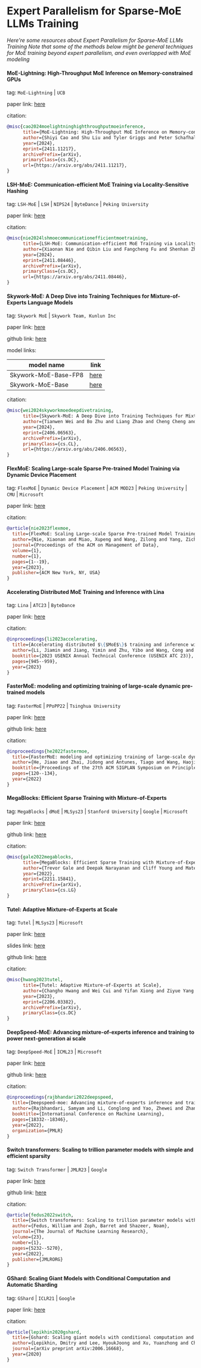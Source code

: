 # Expert Parallelism for Sparse-MoE LLMs Training
*Here're some resources about Expert Parallelism for Sparse-MoE LLMs Training*
*Note that some of the methods below might be general techniques for MoE training beyond expert parallelism, and even overlapped with MoE modeling*


#### MoE-Lightning: High-Throughput MoE Inference on Memory-constrained GPUs

tag: `MoE-Lightning` | `UCB`

paper link: [here](https://arxiv.org/pdf/2411.11217)

citation:

```bibtex
@misc{cao2024moelightninghighthroughputmoeinference,
      title={MoE-Lightning: High-Throughput MoE Inference on Memory-constrained GPUs}, 
      author={Shiyi Cao and Shu Liu and Tyler Griggs and Peter Schafhalter and Xiaoxuan Liu and Ying Sheng and Joseph E. Gonzalez and Matei Zaharia and Ion Stoica},
      year={2024},
      eprint={2411.11217},
      archivePrefix={arXiv},
      primaryClass={cs.DC},
      url={https://arxiv.org/abs/2411.11217}, 
}
```


#### LSH-MoE: Communication-efficient MoE Training via Locality-Sensitive Hashing

tag: `LSH-MoE` | `LSH` | `NIPS24` | `ByteDance` | `Peking University`

paper link: [here](https://arxiv.org/pdf/2411.08446)

citation:

```bibtex
@misc{nie2024lshmoecommunicationefficientmoetraining,
      title={LSH-MoE: Communication-efficient MoE Training via Locality-Sensitive Hashing}, 
      author={Xiaonan Nie and Qibin Liu and Fangcheng Fu and Shenhan Zhu and Xupeng Miao and Xiaoyang Li and Yang Zhang and Shouda Liu and Bin Cui},
      year={2024},
      eprint={2411.08446},
      archivePrefix={arXiv},
      primaryClass={cs.DC},
      url={https://arxiv.org/abs/2411.08446}, 
}
```


#### Skywork-MoE: A Deep Dive into Training Techniques for Mixture-of-Experts Language Models

tag: `Skywork MoE` | `Skywork Team, Kunlun Inc`

paper link: [here](https://arxiv.org/pdf/2406.06563)

github link: [here](https://github.com/SkyworkAI/Skywork-MOE)

model links:

|model name|link|
|-|-|
|Skywork-MoE-Base-FP8|[here](https://huggingface.co/Skywork/Skywork-MoE-Base-FP8)|
|Skywork-MoE-Base|[here](https://huggingface.co/Skywork/Skywork-MoE-Base)|

citation:

```bibtex
@misc{wei2024skyworkmoedeepdivetraining,
      title={Skywork-MoE: A Deep Dive into Training Techniques for Mixture-of-Experts Language Models}, 
      author={Tianwen Wei and Bo Zhu and Liang Zhao and Cheng Cheng and Biye Li and Weiwei Lü and Peng Cheng and Jianhao Zhang and Xiaoyu Zhang and Liang Zeng and Xiaokun Wang and Yutuan Ma and Rui Hu and Shuicheng Yan and Han Fang and Yahui Zhou},
      year={2024},
      eprint={2406.06563},
      archivePrefix={arXiv},
      primaryClass={cs.CL},
      url={https://arxiv.org/abs/2406.06563}, 
}
```

#### FlexMoE: Scaling Large-scale Sparse Pre-trained Model Training via Dynamic Device Placement

tag: `FlexMoE` | `Dynamic Device Placement` | `ACM MOD23` | `Peking University` | `CMU` | `Microsoft`

paper link: [here](https://arxiv.org/pdf/2304.03946)

citation:

```bibtex
@article{nie2023flexmoe,
  title={FlexMoE: Scaling Large-scale Sparse Pre-trained Model Training via Dynamic Device Placement},
  author={Nie, Xiaonan and Miao, Xupeng and Wang, Zilong and Yang, Zichao and Xue, Jilong and Ma, Lingxiao and Cao, Gang and Cui, Bin},
  journal={Proceedings of the ACM on Management of Data},
  volume={1},
  number={1},
  pages={1--19},
  year={2023},
  publisher={ACM New York, NY, USA}
}
```

#### Accelerating Distributed MoE Training and Inference with Lina

tag: `Lina` | `ATC23` | `ByteDance`

paper link: [here](https://www.usenix.org/system/files/atc23-li-jiamin.pdf)

citation:

```bibtex
@inproceedings{li2023accelerating,
  title={Accelerating distributed $\{$MoE$\}$ training and inference with lina},
  author={Li, Jiamin and Jiang, Yimin and Zhu, Yibo and Wang, Cong and Xu, Hong},
  booktitle={2023 USENIX Annual Technical Conference (USENIX ATC 23)},
  pages={945--959},
  year={2023}
}
```

#### FasterMoE: modeling and optimizing training of large-scale dynamic pre-trained models

tag: `FasterMoE` | `PPoPP22` | `Tsinghua University`

paper link: [here](https://dl.acm.org/doi/pdf/10.1145/3503221.3508418)

github link: [here](https://github.com/thu-pacman/FasterMoE)

citation:

```bibtex
@inproceedings{he2022fastermoe,
  title={FasterMoE: modeling and optimizing training of large-scale dynamic pre-trained models},
  author={He, Jiaao and Zhai, Jidong and Antunes, Tiago and Wang, Haojie and Luo, Fuwen and Shi, Shangfeng and Li, Qin},
  booktitle={Proceedings of the 27th ACM SIGPLAN Symposium on Principles and Practice of Parallel Programming},
  pages={120--134},
  year={2022}
}
```


#### MegaBlocks: Efficient Sparse Training with Mixture-of-Experts

tag: `MegaBlocks` | `dMoE` | `MLSys23` | `Stanford University` | `Google` | `Microsoft`

paper link: [here](https://proceedings.mlsys.org/paper_files/paper/2023/file/5a54f79333768effe7e8927bcccffe40-Paper-mlsys2023.pdf)

github link: [here](https://github.com/stanford-futuredata/megablocks)

citation:

```bibtex
@misc{gale2022megablocks,
      title={MegaBlocks: Efficient Sparse Training with Mixture-of-Experts}, 
      author={Trevor Gale and Deepak Narayanan and Cliff Young and Matei Zaharia},
      year={2022},
      eprint={2211.15841},
      archivePrefix={arXiv},
      primaryClass={cs.LG}
}
```


#### Tutel: Adaptive Mixture-of-Experts at Scale

tag: `Tutel` | `MLSys23` | `Microsoft`

paper link: [here](https://arxiv.org/pdf/2206.03382)

slides link: [here](https://mlsys.org/media/mlsys-2023/Slides/2477.pdf)

github link: [here](https://github.com/microsoft/tutel)

citation:

```bibtex
@misc{hwang2023tutel,
      title={Tutel: Adaptive Mixture-of-Experts at Scale}, 
      author={Changho Hwang and Wei Cui and Yifan Xiong and Ziyue Yang and Ze Liu and Han Hu and Zilong Wang and Rafael Salas and Jithin Jose and Prabhat Ram and Joe Chau and Peng Cheng and Fan Yang and Mao Yang and Yongqiang Xiong},
      year={2023},
      eprint={2206.03382},
      archivePrefix={arXiv},
      primaryClass={cs.DC}
}
```


#### DeepSpeed-MoE: Advancing mixture-of-experts inference and training to power next-generation ai scale

tag: `DeepSpeed-MoE` | `ICML23` | `Microsoft`

paper link: [here](https://proceedings.mlr.press/v162/rajbhandari22a/rajbhandari22a.pdf)

github link: [here](https://github.com/microsoft/DeepSpeed)

citation:

```bibtex
@inproceedings{rajbhandari2022deepspeed,
  title={Deepspeed-moe: Advancing mixture-of-experts inference and training to power next-generation ai scale},
  author={Rajbhandari, Samyam and Li, Conglong and Yao, Zhewei and Zhang, Minjia and Aminabadi, Reza Yazdani and Awan, Ammar Ahmad and Rasley, Jeff and He, Yuxiong},
  booktitle={International Conference on Machine Learning},
  pages={18332--18346},
  year={2022},
  organization={PMLR}
}
```


#### Switch transformers: Scaling to trillion parameter models with simple and efficient sparsity

tag: `Switch Transformer` | `JMLR23` | `Google`

paper link: [here](https://www.jmlr.org/papers/volume23/21-0998/21-0998.pdf)

github link: [here](https://github.com/tensorflow/mesh/blob/master/mesh_tensorflow/transformer/moe.py)

citation:

```bibtex
@article{fedus2022switch,
  title={Switch transformers: Scaling to trillion parameter models with simple and efficient sparsity},
  author={Fedus, William and Zoph, Barret and Shazeer, Noam},
  journal={The Journal of Machine Learning Research},
  volume={23},
  number={1},
  pages={5232--5270},
  year={2022},
  publisher={JMLRORG}
}
```

#### GShard: Scaling Giant Models with Conditional Computation and Automatic Sharding

tag: `GShard` | `ICLR21` | `Google`

paper link: [here](https://arxiv.org/pdf/2006.16668.pdf)

citation:

```bibtex
@article{lepikhin2020gshard,
  title={Gshard: Scaling giant models with conditional computation and automatic sharding},
  author={Lepikhin, Dmitry and Lee, HyoukJoong and Xu, Yuanzhong and Chen, Dehao and Firat, Orhan and Huang, Yanping and Krikun, Maxim and Shazeer, Noam and Chen, Zhifeng},
  journal={arXiv preprint arXiv:2006.16668},
  year={2020}
}
```


